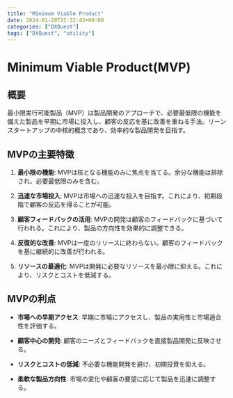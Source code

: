 ```yaml
---
title: "Minimum Viable Product"
date: 2024-01-28T22:32:43+09:00
categories: ["DXQuest"]
tags: ["DXQuest", "utility"]
---
```

# Minimum Viable Product(MVP)

## 概要

最小限実行可能製品（MVP）は製品開発のアプローチで、必要最低限の機能を備えた製品を早期に市場に投入し、顧客の反応を基に改善を重ねる手法。リーンスタートアップの中核的概念であり、効率的な製品開発を目指す。

## MVPの主要特徴

1. **最小限の機能**: MVPは核となる機能のみに焦点を当てる。余分な機能は排除され、必要最低限のみを含む。

2. **迅速な市場投入**: MVPは市場への迅速な投入を目指す。これにより、初期段階で顧客の反応を得ることが可能。

3. **顧客フィードバックの活用**: MVPの開発は顧客のフィードバックに基づいて行われる。これにより、製品の方向性を効果的に調整できる。

4. **反復的な改善**: MVPは一度のリリースに終わらない。顧客のフィードバックを基に継続的に改善が行われる。

5. **リソースの最適化**: MVPは開発に必要なリソースを最小限に抑える。これにより、リスクとコストを低減する。

## MVPの利点

- **市場への早期アクセス**: 早期に市場にアクセスし、製品の実用性と市場適合性を評価する。

- **顧客中心の開発**: 顧客のニーズとフィードバックを直接製品開発に反映させる。

- **リスクとコストの低減**: 不必要な機能開発を避け、初期投資を抑える。

- **柔軟な製品方向性**: 市場の変化や顧客の要望に応じて製品を迅速に調整する。
